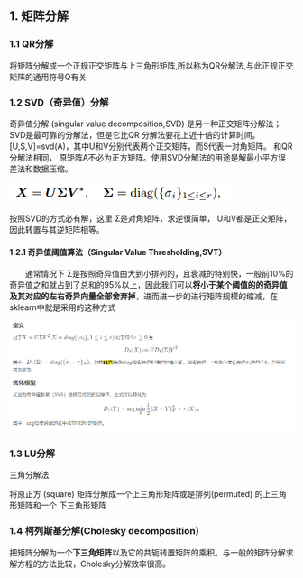 ## 1. 矩阵分解

### 1.1 QR分解

将矩阵分解成一个正规正交矩阵与上三角形矩阵,所以称为QR分解法,与此正规正交矩阵的通用符号Q有关

### 1.2 SVD（奇异值）分解

奇异值分解 (singular value decomposition,SVD) 是另一种正交矩阵分解法；SVD是最可靠的分解法，但是它比QR 分解法要花上近十倍的计算时间。[U,S,V]=svd(A)，其中U和V分别代表两个正交矩阵，而S代表一对角矩阵。 和QR分解法相同， 原矩阵A不必为正方矩阵。使用SVD分解法的用途是解最小平方误差法和数据压缩。

![SVD](../imags/20150526210506024)

按照SVD的方式必有解，这里 Σ是对角矩阵，求逆很简单， U和V都是正交矩阵，因此转置与其逆矩阵相等。

#### 1.2.1 奇异值阈值算法（Singular Value Thresholding,SVT）

  通常情况下 Σ是按照奇异值由大到小排列的，且衰减的特别快，一般前10%的奇异值之和就占到了总和的95%以上，因此我们可以**将小于某个阈值的的奇异值及其对应的左右奇异向量全部舍弃掉**，进而进一步的进行矩阵规模的缩减，在sklearn中就是采用的这种方式

![image-20210107111249861](../imags/image-20210107111249861.png)

### 1.3 LU分解

三角分解法

将原正方 (square) 矩阵分解成一个上三角形矩阵或是排列(permuted) 的上三角形矩阵和一个 下三角形矩阵



### 1.4 柯列斯基分解(Cholesky decomposition)

把矩阵分解为一个**下三角矩阵**以及它的共轭转置矩阵的乘积。与一般的矩阵分解求解方程的方法比较，Cholesky分解效率很高。